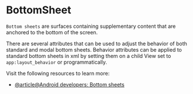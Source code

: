 # BottomSheet

`Bottom sheets` are surfaces containing supplementary content that are anchored to the bottom of the screen.

There are several attributes that can be used to adjust the behavior of both standard and modal bottom sheets. 
Behavior attributes can be applied to standard bottom sheets in xml by setting them on a child View set to `app:layout_behavior` or programmatically.

Visit the following resources to learn more:

- [@article@Android developers: Bottom sheets](https://developer.android.com/reference/com/google/android/material/bottomsheet/BottomSheetDialog)
